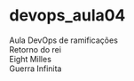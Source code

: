# devops_aula04
Aula DevOps de ramificações<br>
Retorno do rei<br>
Eight Milles<br>
Guerra Infinita<br>
